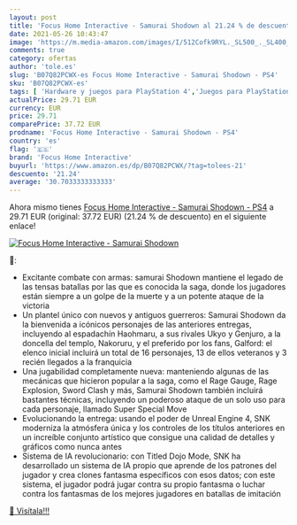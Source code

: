 ```yaml
---
layout: post
title: 'Focus Home Interactive - Samurai Shodown al 21.24 % de descuento'
date: 2021-05-26 10:43:47
image: 'https://m.media-amazon.com/images/I/512Cofk9RYL._SL500_._SL400_.jpg'
comments: true
category: ofertas
author: 'tole.es'
slug: 'B07Q82PCWX-es Focus Home Interactive - Samurai Shodown - PS4'
sku: 'B07Q82PCWX-es'
tags: [ 'Hardware y juegos para PlayStation 4','Juegos para PlayStation 4','Videojuegos','focus home interactive','ps4', ]
actualPrice: 29.71 EUR
currency: EUR
price: 29.71
comparePrice: 37.72 EUR
prodname: 'Focus Home Interactive - Samurai Shodown - PS4'
country: 'es'
flag: '🇪🇸'
brand: 'Focus Home Interactive'
buyurl: 'https://www.amazon.es/dp/B07Q82PCWX/?tag=tolees-21'
descuento: '21.24'
average: '30.7033333333333'
---
```


Ahora mismo tienes [Focus Home Interactive - Samurai Shodown - PS4](https://www.amazon.es/dp/B07Q82PCWX/?tag=tolees-21) a 29.71 EUR (original: 37.72 EUR) (21.24 %  de descuento) en el siguiente enlace!

[![Focus Home Interactive - Samurai Shodown](https://m.media-amazon.com/images/I/512Cofk9RYL._SL500_._SL400_.jpg)](https://www.amazon.es/dp/B07Q82PCWX/?tag=tolees-21)

🔎:

- Excitante combate con armas: samurai Shodown mantiene el legado de las tensas batallas por las que es conocida la saga, donde los jugadores están siempre a un golpe de la muerte y a un potente ataque de la victoria
- Un plantel único con nuevos y antiguos guerreros: Samurai Shodown da la bienvenida a icónicos personajes de las anteriores entregas, incluyendo al espadachín Haohmaru, a sus rivales Ukyo y Genjuro, a la doncella del templo, Nakoruru, y el preferido por los fans, Galford: el elenco inicial incluirá un total de 16 personajes, 13 de ellos veteranos y 3 recién llegados a la franquicia
- Una jugabilidad completamente nueva: manteniendo algunas de las mecánicas que hicieron popular a la saga, como el Rage Gauge, Rage Explosion, Sword Clash y más, Samurai Shodown también incluirá bastantes técnicas, incluyendo un poderoso ataque de un solo uso para cada personaje, llamado Super Special Move
- Evolucionando la entrega: usando el poder de Unreal Engine 4, SNK moderniza la atmósfera única y los controles de los títulos anteriores en un increíble conjunto artístico que consigue una calidad de detalles y gráficos como nunca antes
- Sistema de IA revolucionario: con Titled Dojo Mode, SNK ha desarrollado un sistema de IA propio que aprende de los patrones del jugador y crea clones fantasma específicos con esos datos; con este sistema, el jugador podrá jugar contra su propio fantasma o luchar contra los fantasmas de los mejores jugadores en batallas de imitación

[🛒 Visítala!!!](https://www.amazon.es/dp/B07Q82PCWX/?tag=tolees-21)
